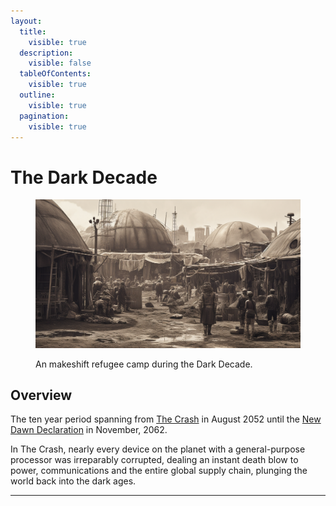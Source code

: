 ```yaml
---
layout:
  title:
    visible: true
  description:
    visible: false
  tableOfContents:
    visible: true
  outline:
    visible: true
  pagination:
    visible: true
---
```


# The Dark Decade

<figure><img src="../../.gitbook/assets/darkdecade.png" alt="" width="563"><figcaption><p>An makeshift refugee camp during the Dark Decade.</p></figcaption></figure>

## Overview

The ten year period spanning from [The Crash](the-crash.md) in August 2052 until the [New Dawn Declaration](../../nations/gata/history/the-new-dawn-declaration.md) in November, 2062.

In The Crash, nearly every device on the planet with a general-purpose processor was irreparably corrupted, dealing an instant death blow to power, communications and the entire global supply chain, plunging the world back into the dark ages.

***
